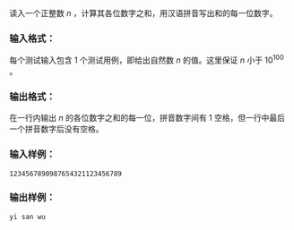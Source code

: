 <!-- Title
写出这个数 (20)
-->
读入一个正整数 $n$ ，计算其各位数字之和，用汉语拼音写出和的每一位数字。

### 输入格式：

每个测试输入包含 1 个测试用例，即给出自然数 $n$ 的值。这里保证 $n$ 小于 $10^{100}$ 。

### 输出格式：

在一行内输出 $n$ 的各位数字之和的每一位，拼音数字间有 1 空格，但一行中最后一个拼音数字后没有空格。

### 输入样例：

```
1234567890987654321123456789
```

### 输出样例：

```
yi san wu
```
